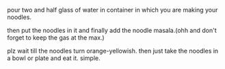 pour two and half glass of water in container in which you are making your noodles.

then put the noodles in it and finally add the noodle masala.(ohh and don't forget to keep the gas at the max.)

plz wait till the noodles turn orange-yellowish. then just take the noodles in a bowl or plate and eat it. simple.